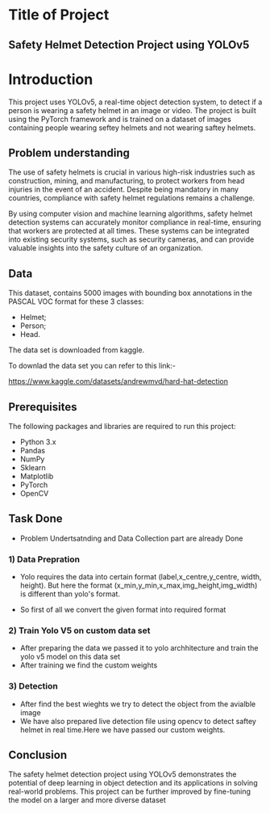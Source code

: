 
# Title of Project

## Safety Helmet Detection Project using YOLOv5


# Introduction
This project uses YOLOv5, a real-time object detection system, to detect if a person is wearing a safety helmet in an image or video. The project is built using the PyTorch framework and is trained on a dataset of images containing people wearing seftey helmets and not wearing saftey helmets.


## Problem understanding
The use of safety helmets is crucial in various high-risk industries such as construction, mining, and manufacturing, to protect workers from head injuries in the event of an accident. Despite being mandatory in many countries, compliance with safety helmet regulations remains a challenge.

By using computer vision and machine learning algorithms, safety helmet detection systems can accurately monitor compliance in real-time, ensuring that workers are protected at all times. These systems can be integrated into existing security systems, such as security cameras, and can provide valuable insights into the safety culture of an organization.
## Data 
This dataset, contains 5000 images with bounding box annotations in the PASCAL VOC format for these 3 classes:

- Helmet;
- Person;
- Head.

The data set is downloaded from kaggle.


To downlad the data set you can refer to this link:-


https://www.kaggle.com/datasets/andrewmvd/hard-hat-detection

## Prerequisites
The following packages and libraries are required to run this project:

- Python 3.x
- Pandas
- NumPy
- Sklearn
- Matplotlib
- PyTorch
- OpenCV


## Task Done

- Problem Undertsatnding and Data Collection part are already Done 

### 1) Data Prepration
- Yolo requires the data into certain format (label,x_centre,y_centre, width, height). But here the format (x_min,y_min,x_max,img_height,img_width) is different than yolo's format.

- So first of all we convert the given format into required format

### 2) Train Yolo V5 on custom data set
- After preparing the data we passed it to yolo archhitecture and train the yolo v5 model on this data set
- After training we find the custom weights

### 3) Detection
- After find the best wieghts we try to detect the object from the avialble image 
- We have also prepared live detection file using opencv to detect saftey helmet in real time.Here we have passed our custom weights.





## Conclusion

The safety helmet detection project using YOLOv5 demonstrates the potential of deep learning in object detection and its applications in solving real-world problems. This project can be further improved by fine-tuning the model on a larger and more diverse dataset



